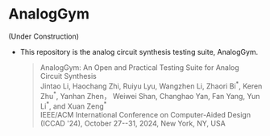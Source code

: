 # AnalogGym

(Under Construction)

- This repository is the analog circuit synthesis testing suite, AnalogGym.
  > AnalogGym: An Open and Practical Testing Suite for Analog Circuit Synthesis \
Jintao Li, Haochang Zhi, Ruiyu Lyu, Wangzhen Li, Zhaori Bi<sup>\*</sup>, Keren Zhu<sup>\*</sup>, Yanhan Zhen， Weiwei Shan, Changhao Yan, Fan Yang, Yun Li<sup>\*</sup>, and Xuan Zeng<sup>\*</sup> \
IEEE/ACM International Conference on Computer-Aided Design (ICCAD '24), October 27--31, 2024, New York, NY, USA
